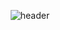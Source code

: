 <div align="center">
  
![header](https://capsule-render.vercel.app/api?type=cylinder&color=000000&height=150&section=header&text=MINJAE&fontColor=ffffff&fontSize=70&animation=fadeIn&fontAlignY=55)
</div>
